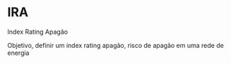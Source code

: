 # IRA
Index Rating Apagão

Objetivo, definir um index rating apagão, risco de apagão em uma rede de energia

